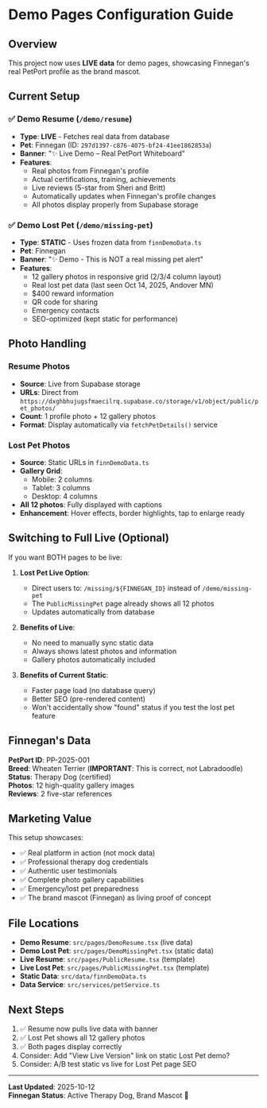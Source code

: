 # Demo Pages Configuration Guide

## Overview

This project now uses **LIVE data** for demo pages, showcasing Finnegan's real PetPort profile as the brand mascot.

## Current Setup

### ✅ Demo Resume (`/demo/resume`)
- **Type**: **LIVE** - Fetches real data from database
- **Pet**: Finnegan (ID: `297d1397-c876-4075-bf24-41ee1862853a`)
- **Banner**: "✨ Live Demo – Real PetPort Whiteboard"
- **Features**:
  - Real photos from Finnegan's profile
  - Actual certifications, training, achievements
  - Live reviews (5-star from Sheri and Britt)
  - Automatically updates when Finnegan's profile changes
  - All photos display properly from Supabase storage

### ✅ Demo Lost Pet (`/demo/missing-pet`)
- **Type**: **STATIC** - Uses frozen data from `finnDemoData.ts`
- **Pet**: Finnegan
- **Banner**: "✨ Demo - This is NOT a real missing pet alert"
- **Features**:
  - 12 gallery photos in responsive grid (2/3/4 column layout)
  - Real lost pet data (last seen Oct 14, 2025, Andover MN)
  - $400 reward information
  - QR code for sharing
  - Emergency contacts
  - SEO-optimized (kept static for performance)

## Photo Handling

### Resume Photos
- **Source**: Live from Supabase storage
- **URLs**: Direct from `https://dxghbhujugsfmaecilrq.supabase.co/storage/v1/object/public/pet_photos/`
- **Count**: 1 profile photo + 12 gallery photos
- **Format**: Display automatically via `fetchPetDetails()` service

### Lost Pet Photos
- **Source**: Static URLs in `finnDemoData.ts`
- **Gallery Grid**: 
  - Mobile: 2 columns
  - Tablet: 3 columns  
  - Desktop: 4 columns
- **All 12 photos**: Fully displayed with captions
- **Enhancement**: Hover effects, border highlights, tap to enlarge ready

## Switching to Full Live (Optional)

If you want BOTH pages to be live:

1. **Lost Pet Live Option**:
   - Direct users to: `/missing/${FINNEGAN_ID}` instead of `/demo/missing-pet`
   - The `PublicMissingPet` page already shows all 12 photos
   - Updates automatically from database

2. **Benefits of Live**:
   - No need to manually sync static data
   - Always shows latest photos and information
   - Gallery photos automatically included

3. **Benefits of Current Static**:
   - Faster page load (no database query)
   - Better SEO (pre-rendered content)
   - Won't accidentally show "found" status if you test the lost pet feature

## Finnegan's Data

**PetPort ID**: PP-2025-001  
**Breed**: Wheaten Terrier (**IMPORTANT**: This is correct, not Labradoodle)  
**Status**: Therapy Dog (certified)  
**Photos**: 12 high-quality gallery images  
**Reviews**: 2 five-star references  

## Marketing Value

This setup showcases:
- ✅ Real platform in action (not mock data)
- ✅ Professional therapy dog credentials
- ✅ Authentic user testimonials
- ✅ Complete photo gallery capabilities
- ✅ Emergency/lost pet preparedness
- ✅ The brand mascot (Finnegan) as living proof of concept

## File Locations

- **Demo Resume**: `src/pages/DemoResume.tsx` (live data)
- **Demo Lost Pet**: `src/pages/DemoMissingPet.tsx` (static data)
- **Live Resume**: `src/pages/PublicResume.tsx` (template)
- **Live Lost Pet**: `src/pages/PublicMissingPet.tsx` (template)
- **Static Data**: `src/data/finnDemoData.ts`
- **Data Service**: `src/services/petService.ts`

## Next Steps

1. ✅ Resume now pulls live data with banner
2. ✅ Lost Pet shows all 12 gallery photos
3. ✅ Both pages display correctly
4. Consider: Add "View Live Version" link on static Lost Pet demo?
5. Consider: A/B test static vs live for Lost Pet page SEO

---

**Last Updated**: 2025-10-12  
**Finnegan Status**: Active Therapy Dog, Brand Mascot 🐾
